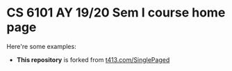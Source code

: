 CS 6101 AY 19/20 Sem I course home page
======================

Here're some examples:

- **This repository** is forked from [t413.com/SinglePaged](http://t413.com/SinglePaged)
